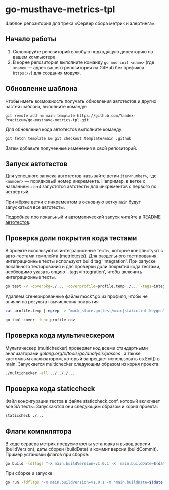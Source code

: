 # go-musthave-metrics-tpl

Шаблон репозитория для трека «Сервер сбора метрик и алертинга».

## Начало работы

1. Склонируйте репозиторий в любую подходящую директорию на вашем компьютере.
2. В корне репозитория выполните команду `go mod init <name>` (где `<name>` — адрес вашего репозитория на GitHub без префикса `https://`) для создания модуля.

## Обновление шаблона

Чтобы иметь возможность получать обновления автотестов и других частей шаблона, выполните команду:

```
git remote add -m main template https://github.com/Yandex-Practicum/go-musthave-metrics-tpl.git
```

Для обновления кода автотестов выполните команду:

```
git fetch template && git checkout template/main .github
```

Затем добавьте полученные изменения в свой репозиторий.

## Запуск автотестов

Для успешного запуска автотестов называйте ветки `iter<number>`, где `<number>` — порядковый номер инкремента. Например, в ветке с названием `iter4` запустятся автотесты для инкрементов с первого по четвёртый.

При мёрже ветки с инкрементом в основную ветку `main` будут запускаться все автотесты.

Подробнее про локальный и автоматический запуск читайте в [README автотестов](https://github.com/Yandex-Practicum/go-autotests).

## Проверка доли покрытия кода тестами

В проекте используются интеграционные тесты, которые конфликтуют с авто-тестами темплейта (metrictests). Для раздельного тестирования, интеграционные тесты используют build tag 'integration'. При запуске локального тестирования и для проверки доли покрытия кода тестами, необходимо указать опцию '-tags=integration', чтобы включить интеграционные тесты.

```bash
go test -v -coverpkg=./... -coverprofile=profile.temp ./... -tags=integration
```

Удаляем сгенерированные файлы mock*.go из профиля, чтобы не влияли на результат вычисления покрытия

```bash
cat profile.temp | egrep -v "mock_store.go|test/main|staticlint|keygen" > profile.cov

```

```bash
go tool cover -func profile.cov
```

## Проверка кода мультическером

Мультическер (multichecker) проверяет код всеми стандартными анализаторами *golang.org/x/tools/go/analysis/passes* , а также кастомным анализатором, который запрещает использовать os.Exit() в main. Запускается multichecker следующим образом из корня проекта:

```bash
./multichecker -all ../.././...
```

## Проверка кода staticcheck

Файл конфигурации тестов в файле staticcheck.conf, который включает все SA тесты. Запускаются они следующим образом и корня проекта:

```bash
staticcheck ./...
```

## Флаги компилятора

В коде сервера метрик предусмотрены установка и вывод версии (buildVersion), даты сборки (buildDate) и коммит версии (buildCommit). Пример установки флагов при сборке:

```bash
go build -ldflags "-X main.buildVersion=v1.0.1 -X 'main.buildDate=$(date +'%Y/%m/%d')' -X main.buildCommit=cb92c23" -o server
```

При сборке и запуске:
```bash
go run -ldflags "-X main.buildVersion=v1.0.1 -X 'main.buildDate=$(date +'%Y/%m/%d')' -X main.buildCommit=cb92c23" main.go
```